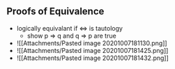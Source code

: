 ## Proofs of Equivalence
- logically equivalant if ⇔ is tautology
	- show p ⇒ q and q ⇒ p are true
- ![[Attachments/Pasted image 20201007181130.png]]
- ![[Attachments/Pasted image 20201007181425.png]]
- ![[Attachments/Pasted image 20201007181432.png]]